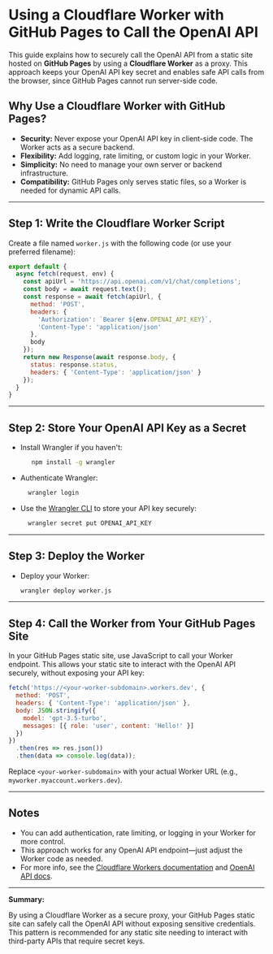 # Using a Cloudflare Worker with GitHub Pages to Call the OpenAI API

This guide explains how to securely call the OpenAI API from a static site hosted on **GitHub Pages** by using a **Cloudflare Worker** as a proxy. This approach keeps your OpenAI API key secret and enables safe API calls from the browser, since GitHub Pages cannot run server-side code.

## Why Use a Cloudflare Worker with GitHub Pages?

- **Security:** Never expose your OpenAI API key in client-side code. The Worker acts as a secure backend.
- **Flexibility:** Add logging, rate limiting, or custom logic in your Worker.
- **Simplicity:** No need to manage your own server or backend infrastructure.
- **Compatibility:** GitHub Pages only serves static files, so a Worker is needed for dynamic API calls.

---

## Step 1: Write the Cloudflare Worker Script

Create a file named `worker.js` with the following code (or use your preferred filename):

```js
export default {
  async fetch(request, env) {
    const apiUrl = 'https://api.openai.com/v1/chat/completions';
    const body = await request.text();
    const response = await fetch(apiUrl, {
      method: 'POST',
      headers: {
        'Authorization': `Bearer ${env.OPENAI_API_KEY}`,
        'Content-Type': 'application/json'
      },
      body
    });
    return new Response(await response.body, {
      status: response.status,
      headers: { 'Content-Type': 'application/json' }
    });
  }
}
```

---

## Step 2: Store Your OpenAI API Key as a Secret

- Install Wrangler if you haven't:

    ```sh
       npm install -g wrangler
    ```

- Authenticate Wrangler:

    ```sh
      wrangler login
    ```

- Use the [Wrangler CLI](https://developers.cloudflare.com/workers/wrangler/) to store your API key securely:

    ```sh
      wrangler secret put OPENAI_API_KEY
    ```

---

## Step 3: Deploy the Worker

- Deploy your Worker:

   ```sh
   wrangler deploy worker.js
   ```

---

## Step 4: Call the Worker from Your GitHub Pages Site

In your GitHub Pages static site, use JavaScript to call your Worker endpoint. This allows your static site to interact with the OpenAI API securely, without exposing your API key:

```js
fetch('https://<your-worker-subdomain>.workers.dev', {
  method: 'POST',
  headers: { 'Content-Type': 'application/json' },
  body: JSON.stringify({
    model: 'gpt-3.5-turbo',
    messages: [{ role: 'user', content: 'Hello!' }]
  })
})
  .then(res => res.json())
  .then(data => console.log(data));
```

Replace `<your-worker-subdomain>` with your actual Worker URL (e.g., `myworker.myaccount.workers.dev`).

---

## Notes

- You can add authentication, rate limiting, or logging in your Worker for more control.
- This approach works for any OpenAI API endpoint—just adjust the Worker code as needed.
- For more info, see the [Cloudflare Workers documentation](https://developers.cloudflare.com/workers/) and [OpenAI API docs](https://platform.openai.com/docs/api-reference/introduction).

---

**Summary:**

By using a Cloudflare Worker as a secure proxy, your GitHub Pages static site can safely call the OpenAI API without exposing sensitive credentials. This pattern is recommended for any static site needing to interact with third-party APIs that require secret keys.

